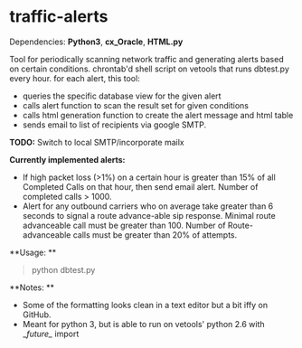 # traffic-alerts

Dependencies: **Python3**, **cx_Oracle**, **HTML.py**

Tool for periodically scanning network traffic and generating alerts based on certain conditions. chrontab'd shell script on vetools that runs dbtest.py every hour. for each alert, this tool: 

- queries the specific database view for the given alert
- calls alert function to scan the result set for given conditions
- calls html generation function to create the alert message and html table
- sends email to list of recipients via google SMTP.

**TODO:** Switch to local SMTP/incorporate mailx

**Currently implemented alerts:**
- If high packet loss (>1%) on a certain hour is greater than 15% of all Completed Calls on that hour, then send email alert. Number of completed calls > 1000.
- Alert for any outbound carriers who on average take greater than 6 seconds to signal a route advance-able sip response. Minimal route advanceable call must be greater than 100. Number of Route-advanceable calls must be greater than 20% of attempts.

**Usage: **
> python dbtest.py

**Notes: **
- Some of the formatting looks clean in a text editor but a bit iffy on GitHub.
- Meant for python 3, but is able to run on vetools' python 2.6 with \__future\__ import
